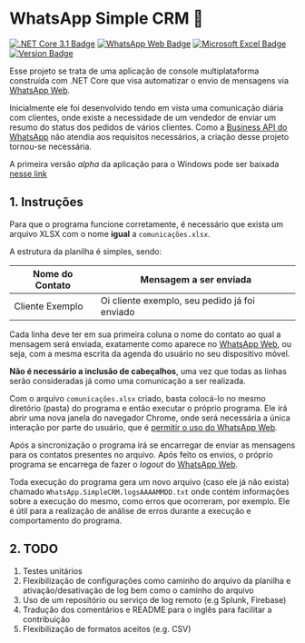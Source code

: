 # WhatsApp Simple CRM 🤝
[![.NET Core 3.1 Badge](https://img.shields.io/badge/-Core%203.1-5C2D91?style=flat-square&logo=.NET&logoColor=white&link=https://dotnet.microsoft.com/download)](https://dotnet.microsoft.com/download) [![WhatsApp Web Badge](https://img.shields.io/badge/-WhatsApp%20Web-25D366?style=flat-square&logo=WhatsApp&logoColor=white&link=https://web.whatsapp.com/)](https://web.whatsapp.com/) [![Microsoft Excel Badge](https://img.shields.io/badge/-Microsoft%20Excel-217346?style=flat-square&logo=Microsoft%20Excel&logoColor=white&link=https://office.live.com/start/Excel.aspx)](https://office.live.com/start/Excel.aspx) [![Version Badge](https://img.shields.io/github/v/release/jpmoura/whatsapp-simple-crm?include_prereleases)](https://github.com/jpmoura/whatsapp-simple-crm/releases/download/v0.0.1-alpha/WhatsApp.SimpleCRM.Console.exe)

Esse projeto se trata de uma aplicação de console multiplataforma construída com .NET Core que visa automatizar o envio de mensagens via [WhatsApp Web](https://web.whatsapp.com/).

Inicialmente ele foi desenvolvido tendo em vista uma comunicação diária com clientes, onde existe a necessidade de um vendedor de enviar um resumo do status dos pedidos de vários clientes. Como a [Business API do WhatsApp](https://www.whatsapp.com/business/api) não atendia aos requisitos necessários, a criação desse projeto tornou-se necessária.

A primeira versão _alpha_ da aplicação para o Windows pode ser baixada [nesse link](https://github.com/jpmoura/whatsapp-simple-crm/releases/download/v0.0.1-alpha/WhatsApp.SimpleCRM.Console.exe)

## 1. Instruções

Para que o programa funcione corretamente, é necessário que exista um arquivo XLSX com o nome **igual** a `comunicações.xlsx`.

A estrutura da planilha é simples, sendo:

| Nome do Contato | Mensagem a ser enviada |
|--|--|
| Cliente Exemplo | Oi cliente exemplo, seu pedido já foi enviado |

Cada linha deve ter em sua primeira coluna o nome do contato ao qual a mensagem será enviada, exatamente como aparece no [WhatsApp Web](https://web.whatsapp.com/), ou seja, com a mesma escrita da agenda do usuário no seu dispositivo móvel. 

**Não é necessário a inclusão de cabeçalhos**, uma vez que todas as linhas serão consideradas já como uma comunicação a ser realizada.

Com o arquivo `comunicações.xlsx` criado, basta colocá-lo no mesmo diretório (pasta) do programa e então executar o próprio programa. Ele irá abrir uma nova janela do navegador Chrome, onde será necessária a única interação por parte do usuário, que é [permitir o uso do WhatsApp Web](https://faq.whatsapp.com/general/download-and-installation/how-to-log-in-or-out).

Após a sincronização o programa irá se encarregar de enviar as mensagens para os contatos presentes no arquivo. Após feito os envios, o próprio programa se encarrega de fazer o _logout_ do [WhatsApp Web](https://web.whatsapp.com/).

Toda execução do programa gera um novo arquivo (caso ele já não exista) chamado `WhatsApp.SimpleCRM.logsAAAAMMDD.txt` onde contém informações sobre a execução do mesmo, como erros que ocorreram, por exemplo. Ele é útil para a realização de análise de erros durante a execução e comportamento do programa.

## 2. TODO

1. Testes unitários
2. Flexibilização de configurações como caminho do arquivo da planilha e ativação/desativação de log bem como o caminho do arquivo
3. Uso de um repositório ou serviço de log remoto (e.g Splunk, Firebase)
4. Tradução dos comentários e README para o inglês para facilitar a contribuição
5. Flexibilização de formatos aceitos (e.g. CSV)
